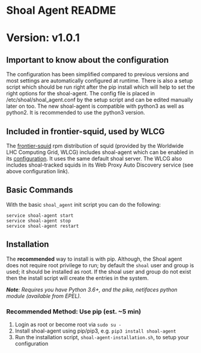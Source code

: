 # Shoal Agent README
# Version: v1.0.1


## Important to know about the configuration
The configuration has been simplified compared to previous versions and most settings are automatically configured at runtime.
There is also a setup script which should be run right after the pip install which will help to set the right options for the shoal-agent.
The config file is placed in /etc/shoal/shoal_agent.conf by the setup script and can be edited manually later on too.
The new shoal-agent is compatible with python3 as well as python2. It is recommended to use the python3 version.

## Included in frontier-squid, used by WLCG
The [frontier-squid](https://twiki.cern.ch/twiki/bin/view/Frontier/InstallSquid)
rpm distribution of squid (provided by the Worldwide LHC Computing Grid,
WLCG) includes shoal-agent which can be enabled in its
[configuration](https://twiki.cern.ch/twiki/bin/view/Frontier/InstallSquid#Enabling_discovery_through_WLCG).  It uses the same default shoal server. 
The WLCG also includes shoal-tracked squids in its Web Proxy Auto
Discovery service (see above configuration link).

## Basic Commands
With the basic `shoal_agent` init script you can do the following:

```
service shoal-agent start
service shoal-agent stop
service shoal-agent restart
```

## Installation

The **recommended** way to install is with pip.
Although, the Shoal agent does not require root privilege to run; by default the `shoal` user and group is used; it should be installed as root.
If the shoal user and group do not exist then the install script will create the entries in the system.

 _**Note**: Requires you have Python 3.6+, and the pika, netifaces python module (available from EPEL)._

### Recommended Method: Use pip (est. ~5 min)
  1. Login as root or become root via `sudo su -`
  2. Install shoal-agent using pip/pip3, e.g. `pip3 install shoal-agent`
  3. Run the installation script, `shoal-agent-installation.sh`, to setup your configuration
  
  

